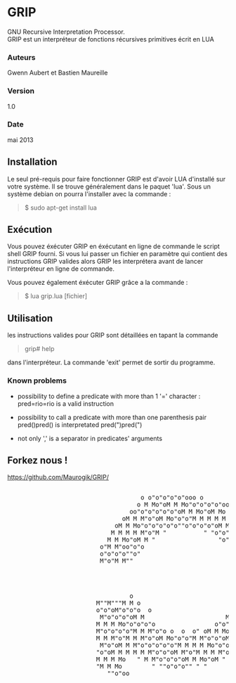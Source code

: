 GRIP
====

GNU Recursive Interpretation Processor.<br>
GRIP est un interpréteur de fonctions récursives primitives écrit en LUA

### Auteurs
Gwenn Aubert et Bastien Maureille

### Version
1.0

### Date
mai 2013


Installation
------------

Le seul pré-requis pour faire fonctionner GRIP est d'avoir LUA d'installé
sur votre système. Il se trouve généralement dans le paquet 'lua'.
Sous un système debian on pourra l'installer avec la commande :
>  $ sudo apt-get install lua
  
  
Exécution
---------

Vous pouvez éxécuter GRIP en éxécutant en ligne de commande le script shell 
GRIP fourni. Si vous lui passer un fichier en paramètre qui contient des
instructions GRIP valides alors GRIP les interprétera avant de lancer 
l'interpréteur en ligne de commande.

Vous pouvez également éxécuter GRIP grâce a la commande :
>  $ lua grip.lua [fichier]
  

Utilisation
-----------
les instructions valides pour GRIP sont détaillées en tapant la commande 
> grip# help

dans l'interpréteur. La commande 'exit' permet de sortir du programme.


### Known problems

- possibility to define a predicate with more than 1 '=' character :
  pred=rio=rio is a valid instruction

- possibility to call a predicate with more than one parenthesis pair
  pred()pred() is interpretated pred(")pred(")

- not only ',' is a separator in predicates' arguments



Forkez nous !
-------------

https://github.com/Maurogik/GRIP/






<pre>

  		 			                o o"o"o"o"o"ooo o
		        			 	   o M Mo"oM M Mo"o"o"o"o"ooo
			 			         oo"o"o"o"o"o"oM M Mo"oM Mo M M
			 			       oM M M"o"oM Mo"o"o"M M M M M M"o"oo
			 			     oM M Mo"o"o"o"o"o""o"o"o"o"oM Mo"o"o"oo
			 			    M M M M M"o"M "          " "o"o"o"M Mo"oo
			 			   M M Mo"oM M "                 "o"oM M M M M
			 			 o"M M"oo"o"o                       "o"oM M"o"o
			 			 o"o"o"o""o"                        "o"o"oM M"o"
			 			 M"o"M M""                            M M M M Mo
			 			                                       "oM Mo"o"o
			 			                                       M M M Mo"o
			 			                                       o"o"o"o"o"
 			 			                                       M"o"M M"o
 			 			         o                             Mo"oM M M
			 			M""M"""M M o                          "o"o"o"o"o"
			 			o"o"oM"o"o"o  o                     "o"M M M"oM
			 			 M"o"o"o"oM M                      M M M"o"o"o"
			 			M M M Mo"o"o"o"o                o"o"o"M M Mo"o
 			 			M"o"o"o"o"M M M"o"o o  o  o" oM M Mo"o"o"o"o
			 			M M M"o"M M M"o"oM Mo"o"o"M M"o"o"oM M M"o"
			 			 M"o"oM M M"o"o"o"o"o"M M M M Mo"o"o"oM M
			 			"o"oM M M M M M"o"o"oM M"o"M M M M"o"o"
 			 			M M M Mo   " M M"o"o"o"oM M Mo"oM "
 			  			"M M Mo        " ""o"o"o"" " "
 			 			   ""o"oo


</pre>
